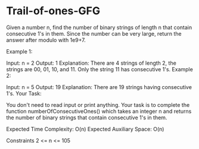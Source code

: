# Trail-of-ones-GFG
Given a number n, find the number of binary strings of length n that contain consecutive 1's in them. Since the number can be very large, return the answer after modulo with 1e9+7.

Example 1:

Input:
n = 2
Output:
1
Explanation:
There are 4 strings of 
length 2, the strings 
are 00, 01, 10, and 
11. Only the string 11 
has consecutive 1's.
Example 2:

Input:
n = 5
Output:
19
Explanation:
There are 19 strings
having consecutive 1's.
Your Task:

You don't need to read input or print anything. Your task is to complete the function numberOfConsecutiveOnes() which takes an integer n and returns the number of binary strings that contain consecutive 1's in them.

Expected Time Complexity: O(n)
Expected Auxiliary Space: O(n)

Constraints
2 <= n <= 105

